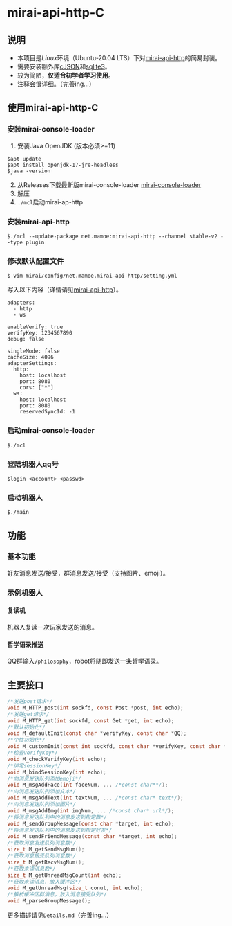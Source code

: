 # mirai-api-http-C
## 说明
- 本项目是*Linux*环境（Ubuntu-20.04 LTS）下对[mirai-api-http](https://github.com/project-mirai/mirai-api-http)的简易封装。
- 需要安装额外库[cJSON](https://github.com/DaveGamble/cJSON)和[sqlite3](https://www.baidu.com/link?url=jQiQ_bB03KuYyH4AH0uNbw_LafjINaduQc4gHLWE-H7&wd=&eqid=893a6f0e00056dc50000000662297b94)。
- 较为简陋，**仅适合初学者学习使用**。
- 注释会很详细。（完善ing...）
## 使用mirai-api-http-C
### 安装mirai-console-loader
1. 安装Java OpenJDK (版本必须>=11)
```shell
$apt update
$apt install openjdk-17-jre-headless
$java -version
```
2. 从Releases下载最新版mirai-console-loader
[mirai-console-loader](https://github.com/iTXTech/mirai-console-loader/releases)
3. 解压
4. `./mcl`启动mirai-ap-http

### 安装mirai-api-http
```shell
$./mcl --update-package net.mamoe:mirai-api-http --channel stable-v2 --type plugin
```
### 修改默认配置文件
```shell
$ vim mirai/config/net.mamoe.mirai-api-http/setting.yml
```
写入以下内容（详情请见[mirai-api-http](https://github.com/project-mirai/mirai-api-http)）。
```shell
adapters:
  - http
  - ws

enableVerify: true
verifyKey: 1234567890
debug: false

singleMode: false
cacheSize: 4096
adapterSettings:
  http:
    host: localhost
    port: 8080
    cors: ["*"]
  ws:
    host: localhost
    port: 8080
    reservedSyncId: -1
```
### 启动mirai-console-loader
```shell
$./mcl
```
### 登陆机器人qq号
```shell
$login <account> <passwd>
```
### 启动机器人
```shell
$./main
```

## 功能
### 基本功能
好友消息发送/接受，群消息发送/接受（支持图片、emoji）。
### 示例机器人
#### 复读机
机器人复读一次玩家发送的消息。
#### 哲学语录推送
QQ群输入`/philosophy`，robot将随即发送一条哲学语录。

## 主要接口
```c
/*发送post请求*/
void M_HTTP_post(int sockfd, const Post *post, int echo);
/*发送get请求*/
void M_HTTP_get(int sockfd, const Get *get, int echo);
/*默认初始化*/
void M_defaultInit(const char *verifyKey, const char *QQ);
/*个性初始化*/
void M_customInit(const int sockfd, const char *verifyKey, const char *QQ,const char *host, const char *connection, const char *contentType);
/*检查verifyKey*/
void M_checkVerifyKey(int echo);
/*绑定sessionKey*/
void M_bindSessionKey(int echo);
/*向消息发送队列添加emoji*/
void M_msgAddFace(int faceNum, ... /*const char**/);
/*向消息发送队列添加文本*/
void M_msgAddText(int textNum, ... /*const char* text*/);
/*向消息发送队列添加图片*/
void M_msgAddImg(int imgNum, ... /*const char* url*/);
/*将消息发送队列中的消息发送到指定群*/
void M_sendGroupMessage(const char *target, int echo);
/*将消息发送队列中的消息发送到指定好友*/
void M_sendFriendMessage(const char *target, int echo);
/*获取消息发送队列消息数*/
size_t M_getSendMsgNum();
/*获取消息接受队列消息数*/
size_t M_getRecvMsgNum();
/*获取未读消息数*/
size_t M_getUnreadMsgCount(int echo);
/*获取未读消息，放入缓冲区*/
void M_getUnreadMsg(size_t conut, int echo);
/*解析缓冲区群消息，放入消息接受队列*/
void M_parseGroupMessage();
```
更多描述请见`Details.md`（完善ing...）
